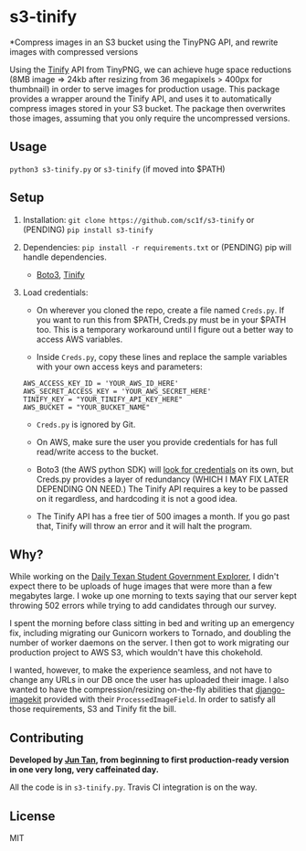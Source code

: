 # s3-tinify
*Compress images in an S3 bucket using the TinyPNG API, and rewrite images with compressed versions

Using the [Tinify](https://github.com/tinify/tinify-python) API from TinyPNG, we can achieve huge space reductions (8MB image => 24kb after resizing from 36 megapixels > 400px for thumbnail) in order to serve images for production usage. This package provides a wrapper around the Tinify API, and uses it to automatically compress images stored in your S3 bucket. The package then overwrites those images, assuming that you only require the uncompressed versions.

## Usage

`python3 s3-tinify.py` or `s3-tinify` (if moved into $PATH)


## Setup

1. Installation: `git clone https://github.com/sc1f/s3-tinify` or (PENDING) `pip install s3-tinify`

2. Dependencies: `pip install -r requirements.txt` or (PENDING) pip will handle dependencies.

	- [Boto3](https://github.com/boto/boto3), [Tinify](https://github.com/tinify/tinify-python)

3. Load credentials:

	- On wherever you cloned the repo, create a file named `Creds.py`. If you want to run this from $PATH, Creds.py must be in your $PATH too. This is a temporary workaround until I figure out a better way to access AWS variables.

	- Inside `Creds.py`, copy these lines and replace the sample variables with your own access keys and parameters:
	```
	AWS_ACCESS_KEY_ID = 'YOUR_AWS_ID_HERE'
	AWS_SECRET_ACCESS_KEY = 'YOUR_AWS_SECRET_HERE'
	TINIFY_KEY = "YOUR_TINIFY_API_KEY_HERE"
	AWS_BUCKET = "YOUR_BUCKET_NAME"
	```

	- `Creds.py` is ignored by Git.

	- On AWS, make sure the user you provide credentials for has full read/write access to the bucket.

	- Boto3 (the AWS python SDK) will [look for credentials](http://boto3.readthedocs.io/en/latest/guide/configuration.html) on its own, but Creds.py provides a layer of redundancy (WHICH I MAY FIX LATER DEPENDING ON NEED.) The Tinify API requires a key to be passed on it regardless, and hardcoding it is not a good idea.

	- The Tinify API has a free tier of 500 images a month. If you go past that, Tinify will throw an error and it will halt the program.


## Why?

While working on the [Daily Texan Student Government Explorer](https://github.com/sc1f/dtsg), I didn't expect there to be uploads of huge images that were more than a few megabytes large. I woke up one morning to texts saying that our server kept throwing 502 errors while trying to add candidates through our survey. 

I spent the morning before class sitting in bed and writing up an emergency fix, including migrating our Gunicorn workers to Tornado, and doubling the number of worker daemons on the server. I then got to work migrating our production project to AWS S3, which wouldn't have this chokehold. 

I wanted, however, to make the experience seamless, and not have to change any URLs in our DB once the user has uploaded their image. I also wanted to have the compression/resizing on-the-fly abilities that [django-imagekit](http://django-imagekit.readthedocs.io/en/latest/) provided with their `ProcessedImageField`. In order to satisfy all those requirements, S3 and Tinify fit the bill. 

## Contributing

**Developed by [Jun Tan](https://github.com/sc1f), from beginning to first production-ready version in one very long, very caffeinated day.**

All the code is in `s3-tinify.py`. Travis CI integration is on the way.

## License

MIT